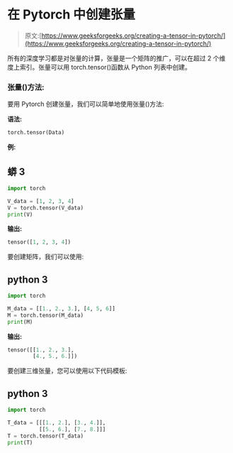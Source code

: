 # 在 Pytorch 中创建张量

> 原文:[https://www.geeksforgeeks.org/creating-a-tensor-in-pytorch/](https://www.geeksforgeeks.org/creating-a-tensor-in-pytorch/)

所有的深度学习都是对张量的计算，张量是一个矩阵的推广，可以在超过 2 个维度上索引。张量可以用 torch.tensor()函数从 Python 列表中创建。

### **张量()方法:**

要用 Pytorch 创建张量，我们可以简单地使用张量()方法:

**语法:**

```py
torch.tensor(Data)
```

**例:**

## 蟒 3

```py
import torch

V_data = [1, 2, 3, 4]
V = torch.tensor(V_data)
print(V)
```

**输出:**

```py
tensor([1, 2, 3, 4])
```

要创建矩阵，我们可以使用:

## python 3

```py
import torch

M_data = [[1., 2., 3.], [4, 5, 6]]
M = torch.tensor(M_data)
print(M)
```

**输出:**

```py
tensor([[1., 2., 3.],
        [4., 5., 6.]])
```

要创建三维张量，您可以使用以下代码模板:

## python 3

```py
import torch

T_data = [[[1., 2.], [3., 4.]],
          [[5., 6.], [7., 8.]]]
T = torch.tensor(T_data)
print(T)
```